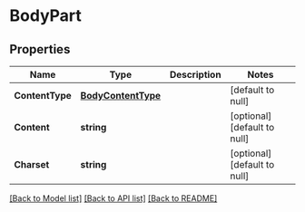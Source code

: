 # BodyPart

## Properties
Name | Type | Description | Notes
------------ | ------------- | ------------- | -------------
**ContentType** | [**BodyContentType**](BodyContentType.md) |  | [default to null]
**Content** | **string** |  | [optional] [default to null]
**Charset** | **string** |  | [optional] [default to null]

[[Back to Model list]](../README.md#documentation-for-models) [[Back to API list]](../README.md#documentation-for-api-endpoints) [[Back to README]](../README.md)


